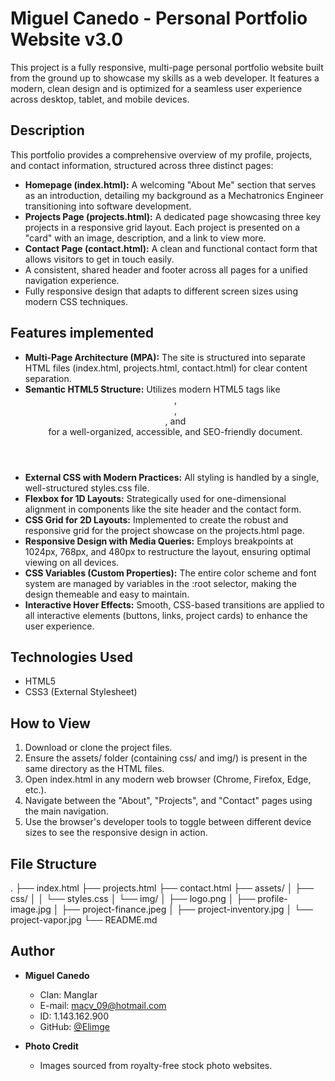 # Miguel Canedo - Personal Portfolio Website v3.0

This project is a fully responsive, multi-page personal portfolio website built from the ground up to showcase my skills as a web developer. It features a modern, clean design and is optimized for a seamless user experience across desktop, tablet, and mobile devices.

## Description

This portfolio provides a comprehensive overview of my profile, projects, and contact information, structured across three distinct pages:

* **Homepage (index.html):** A welcoming "About Me" section that serves as an introduction, detailing my background as a Mechatronics Engineer transitioning into software development.
* **Projects Page (projects.html):** A dedicated page showcasing three key projects in a responsive grid layout. Each project is presented on a "card" with an image, description, and a link to view more.
* **Contact Page (contact.html):** A clean and functional contact form that allows visitors to get in touch easily.
* A consistent, shared header and footer across all pages for a unified navigation experience.
* Fully responsive design that adapts to different screen sizes using modern CSS techniques.

## Features implemented

* **Multi-Page Architecture (MPA):** The site is structured into separate HTML files (index.html, projects.html, contact.html) for clear content separation.
* **Semantic HTML5 Structure:** Utilizes modern HTML5 tags like <header>, <main>, <section>, and <article> for a well-organized, accessible, and SEO-friendly document.
* **External CSS with Modern Practices:** All styling is handled by a single, well-structured styles.css file.
* **Flexbox for 1D Layouts:** Strategically used for one-dimensional alignment in components like the site header and the contact form.
* **CSS Grid for 2D Layouts:** Implemented to create the robust and responsive grid for the project showcase on the projects.html page.
* **Responsive Design with Media Queries:** Employs breakpoints at 1024px, 768px, and 480px to restructure the layout, ensuring optimal viewing on all devices.
* **CSS Variables (Custom Properties):** The entire color scheme and font system are managed by variables in the :root selector, making the design themeable and easy to maintain.
* **Interactive Hover Effects:** Smooth, CSS-based transitions are applied to all interactive elements (buttons, links, project cards) to enhance the user experience.

## Technologies Used

*   HTML5
*   CSS3 (External Stylesheet)

## How to View

1. Download or clone the project files.
2. Ensure the assets/ folder (containing css/ and img/) is present in the same directory as the HTML files.
3. Open index.html in any modern web browser (Chrome, Firefox, Edge, etc.).
4. Navigate between the "About", "Projects", and "Contact" pages using the main navigation.
5. Use the browser's developer tools to toggle between different device sizes to see the responsive design in action.

## File Structure
.
├── index.html
├── projects.html
├── contact.html
├── assets/
│   ├── css/
│   │   └── styles.css
│   └── img/
│       ├── logo.png
│       ├── profile-image.jpg
│       ├── project-finance.jpeg
│       ├── project-inventory.jpg
│       └── project-vapor.jpg
└── README.md

## Author

*   **Miguel Canedo**
    *   Clan: Manglar    
    *   E-mail: macv_09@hotmail.com
    *   ID: 1.143.162.900
    *   GitHub: [@Elimge](https://github.com/Elimge) 

*  **Photo Credit**
    *   Images sourced from royalty-free stock photo websites.
